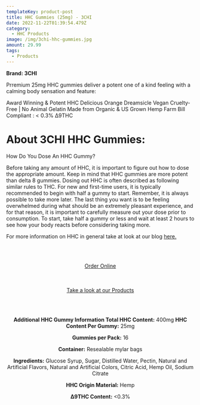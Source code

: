 ```yaml
---
templateKey: product-post
title: HHC Gummies (25mg) - 3CHI
date: 2022-11-22T01:39:54.479Z
category:
  - HHC Products
image: /img/3chi-hhc-gummies.jpg
amount: 29.99
tags:
  - Products
---
```

 **Brand: 3CHI**

Prremium 25mg HHC gummies deliver a potent one of a kind feeling with a calming body sensation and feature:

Award Winning & Potent HHC Delicious Orange Dreamsicle Vegan Cruelty-Free | No Animal Gelatin Made from Organic & US Grown Hemp Farm Bill Compliant : < 0.3% ∆9THC

# About 3CHI HHC Gummies:

How Do You Dose An HHC Gummy?

Before taking any amount of HHC, it is important to figure out how to dose the appropriate amount. Keep in mind that HHC gummies are more potent than delta 8 gummies. Dosing out HHC is often described as following similar rules to THC. For new and first-time users, it is typically recommended to begin with half a gummy to start. Remember, it is always possible to take more later. The last thing you want is to be feeling overwhelmed during what should be an extremely pleasant experience, and for that reason, it is important to carefully measure out your dose prior to consumption. To start, take half a gummy or less and wait at least 2 hours to see how your body reacts before considering taking more.

For more information on HHC in general take at look at our blog [here.](https://capitalamericanshaman.com/blog/what-is-hhc/)

<br><br>

<Center><a class="link-view-more-products" target="_blank" href="https://capitalcbd.shop/product/hhc-gummies-25mg-3chi/">Order Online</a></

<br><br><br>

<Center><a class="link-view-more-products" target="_blank" href="https://capitalamericanshaman.com/products">Take a look at our Products</a></Center>

<br><br>

**Additional HHC Gummy Information Total HHC Content:**  400mg **HHC Content Per Gummy:** 25mg

**Gummies per Pack:** 16

**Container:** Resealable mylar bags

**Ingredients:** Glucose Syrup, Sugar, Distilled Water, Pectin, Natural and Artificial Flavors, Natural and Artificial Colors, Citric Acid, Hemp Oil, Sodium Citrate

**HHC Origin Material:** Hemp

**∆9THC Content:** <0.3%
